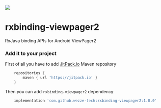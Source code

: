 [![](https://jitpack.io/v/wezze-tech/rxbinding-viewpager2.svg)](https://jitpack.io/#wezze-tech/rxbinding-viewpager2)

# rxbinding-viewpager2
RxJava binding APIs for Android ViewPager2

### Add it to your project
First of all you have to add [JitPack.io](https://jitpack.io) Maven repository 
```groovy
    repositories {
        maven { url 'https://jitpack.io' }
    }
```
Then you can add `rxbinding-viewpager2` dependency
```groovy
    implementation 'com.github.wezze-tech:rxbinding-viewpager2:1.0.0'
```

